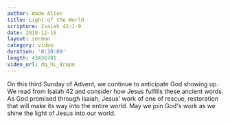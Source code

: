 ```yaml
---
author: Wade Allen
title: Light of the World
scripture: Isaiah 42:1-9
date: 2018-12-16
layout: sermon
category: video
duration: '0:30:09' 
length: 43436701
video_url: dq_hL_4rapo
---
```


On this third Sunday of Advent, we continue to anticipate God showing up. We read from Isaiah 42 and consider how Jesus fulfills these ancient words. As God promised through Isaiah, Jesus' work of one of rescue, restoration that will make its way into the entire world. May we join God's work as we shine the light of Jesus into our world.
